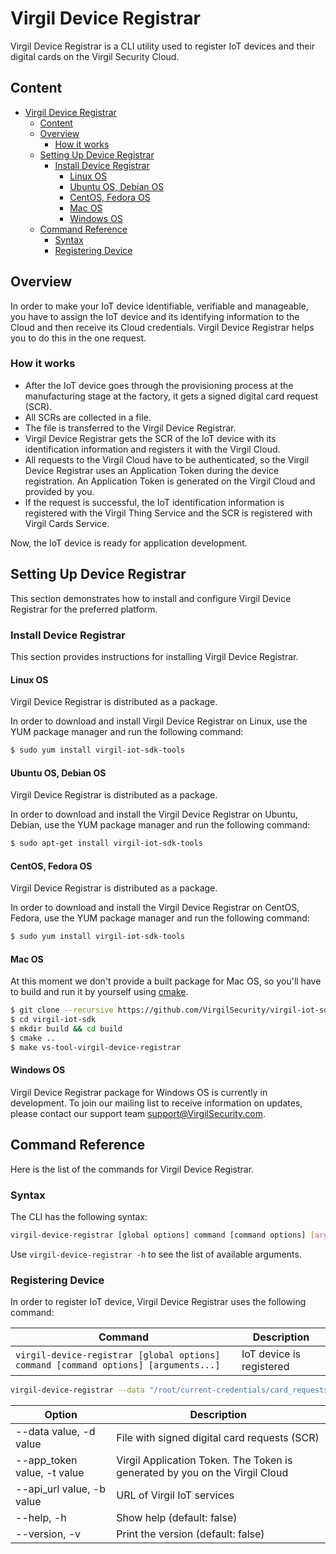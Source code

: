 # Virgil Device Registrar
Virgil Device Registrar is a CLI utility used to register IoT devices and their digital cards on the Virgil Security Cloud.

## Content
- [Virgil Device Registrar](#virgil-device-registrar)
  - [Content](#content)
  - [Overview](#overview)
    - [How it works](#how-it-works)
  - [Setting Up Device Registrar](#setting-up-device-registrar)
    - [Install Device Registrar](#install-device-registrar)
      - [Linux OS](#linux-os)
      - [Ubuntu OS, Debian OS](#ubuntu-os-debian-os)
      - [CentOS, Fedora OS](#centos-fedora-os)
      - [Mac OS](#mac-os)
      - [Windows OS](#windows-os)
  - [Command Reference](#command-reference)
    - [Syntax](#syntax)
    - [Registering Device](#registering-device)


## Overview
In order to make your IoT device identifiable, verifiable and manageable, you have to assign the IoT device and its identifying information to the Cloud and then receive its Cloud credentials. Virgil Device Registrar helps you to do this in the one request.

### How it works
- After the IoT device goes through the provisioning process at the manufacturing stage at the factory, it gets a signed digital card request (SCR).
- All SCRs are collected in a file.
- The file is transferred to the Virgil Device Registrar.
- Virgil Device Registrar gets the SCR of the IoT device with its identification information and registers it with the Virgil Cloud.
- All requests to the Virgil Cloud have to be authenticated, so the Virgil Device Registrar uses an Application Token during the device registration. An Application Token is generated on the Virgil Cloud and provided by you.
- If the request is successful, the IoT identification information is registered with the Virgil Thing Service and the SCR is registered with Virgil Cards Service.

Now, the IoT device is ready for application development.


## Setting Up Device Registrar
This section demonstrates how to install and configure Virgil Device Registrar for the preferred platform.

### Install Device Registrar
This section provides instructions for installing Virgil Device Registrar.

#### Linux OS
Virgil Device Registrar is distributed as a package.

In order to download and install Virgil Device Registrar on Linux, use the YUM package manager and run the following command:

```bash
$ sudo yum install virgil-iot-sdk-tools
```

#### Ubuntu OS, Debian OS
Virgil Device Registrar is distributed as a package.

In order to download and install the Virgil Device Registrar on Ubuntu, Debian, use the YUM package manager and run the following command:
```bash
$ sudo apt-get install virgil-iot-sdk-tools
```

#### CentOS, Fedora OS
Virgil Device Registrar is distributed as a package.

In order to download and install the Virgil Device Registrar on CentOS, Fedora, use the YUM package manager and run the following command:

```bash
$ sudo yum install virgil-iot-sdk-tools
```

#### Mac OS
At this moment we don't provide a built package for Mac OS, so you'll have to build and run it by yourself using [cmake](https://cmake.org).

```bash
$ git clone --recursive https://github.com/VirgilSecurity/virgil-iot-sdk.git
$ cd virgil-iot-sdk
$ mkdir build && cd build
$ cmake ..
$ make vs-tool-virgil-device-registrar
```

#### Windows OS
Virgil Device Registrar package for Windows OS is currently in development. To join our mailing list to receive information on updates, please contact our support team support@VirgilSecurity.com.

## Command Reference
Here is the list of the commands for Virgil Device Registrar.

### Syntax
The CLI has the following syntax:

```bash
virgil-device-registrar [global options] command [command options] [arguments...]
```
Use ```virgil-device-registrar -h``` to see the list of available arguments.

### Registering Device
In order to register IoT device, Virgil Device Registrar uses the following command:

| Command                                                                           | Description               |
|-----------------------------------------------------------------------------------|---------------------------|
| ```virgil-device-registrar [global options] command [command options] [arguments...]``` | IoT device is registered |

``` bash
virgil-device-registrar --data "/root/current-credentials/card_requests_gateways.txt" --app_token "AT.K6E8PEeOd...CSgiоDKМB" --api_url https://api-iot.virgilsecurity.com
```
| Option                             | Description                                                                                                                                                                                                                                               |
|------------------------------------|-----------------------------------------------------------------------------------------------------------------------------------------------------------------------------------------------------------------------------------------------------------|
| --data value, -d value             | File with signed digital card requests (SCR) |
| --app_token value, -t value        | Virgil Application Token. The Token is generated by you on the Virgil Cloud |
| --api_url value, -b value | URL of Virgil IoT services |
| --help, -h                         | Show help (default: false) |
| --version, -v                      | Print the version (default: false)  |
